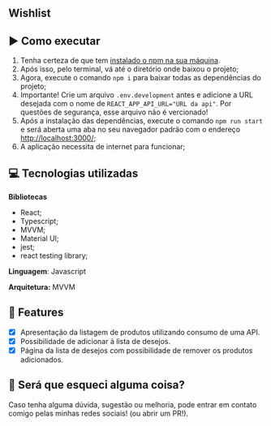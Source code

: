 ## Wishlist

## :arrow_forward: Como executar

1. Tenha certeza de que tem [instalado o npm na sua máquina](https://dicasdejavascript.com.br/instalacao-do-nodejs-e-npm-no-windows-passo-a-passo/#:~:text=Para%20verificar%20se%20o%20node,comando%20conforme%20a%20imagem%20abaixo.).
2. Após isso, pelo terminal, vá até o diretório onde baixou o projeto;
3. Agora, execute o comando `npm i` para baixar todas as dependências do projeto;
4. Importante! Crie um arquivo `.env.development` antes e adicione a URL desejada com o nome de `REACT_APP_API_URL="URL da api"`. Por questões de segurança, esse arquivo não é vercionado!
5. Após a instalação das dependências, execute o comando `npm run start` e será aberta uma aba no seu navegador padrão com o endereço [http://localhost:3000/](http://localhost:3000/);
6. A aplicação necessita de internet para funcionar;

## :computer: Tecnologias utilizadas

**Bibliotecas**

- React;
- Typescript;
- MVVM;
- Material UI;
- jest;
- react testing library;

**Linguagem**: Javascript

**Arquitetura:** MVVM

## :scroll: Features

- [x] Apresentação da listagem de produtos utilizando consumo de uma API.
- [x] Possibilidade de adicionar à lista de desejos.
- [x] Página da lista de desejos com possibilidade de remover os produtos adicionados.

## :thought_balloon: Será que esqueci alguma coisa?

Caso tenha alguma dúvida, sugestão ou melhoria, pode entrar em contato comigo pelas minhas redes sociais! (ou abrir um PR!).
